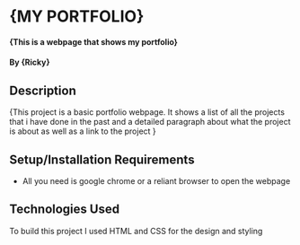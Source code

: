 # {MY PORTFOLIO}
#### {This is a webpage that shows my portfolio}
#### By **{Ricky}**
## Description
{This project is a basic portfolio webpage. It shows a list of all the projects that i have done in the past and a detailed paragraph about what the project is about as well as a link to the project }
## Setup/Installation Requirements
* All you need is google chrome or a reliant browser to open the webpage

## Technologies Used
To build this project I used HTML and CSS for the design and styling


